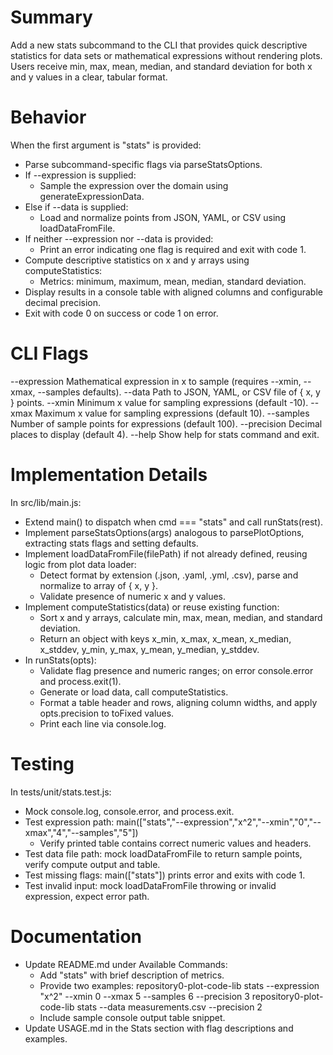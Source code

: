 # Summary

Add a new stats subcommand to the CLI that provides quick descriptive statistics for data sets or mathematical expressions without rendering plots. Users receive min, max, mean, median, and standard deviation for both x and y values in a clear, tabular format.

# Behavior

When the first argument is "stats" is provided:
- Parse subcommand-specific flags via parseStatsOptions.
- If --expression is supplied:
  - Sample the expression over the domain using generateExpressionData.
- Else if --data is supplied:
  - Load and normalize points from JSON, YAML, or CSV using loadDataFromFile.
- If neither --expression nor --data is provided:
  - Print an error indicating one flag is required and exit with code 1.
- Compute descriptive statistics on x and y arrays using computeStatistics:
  - Metrics: minimum, maximum, mean, median, standard deviation.
- Display results in a console table with aligned columns and configurable decimal precision.
- Exit with code 0 on success or code 1 on error.

# CLI Flags

--expression <formula>   Mathematical expression in x to sample (requires --xmin, --xmax, --samples defaults).
--data <filePath>        Path to JSON, YAML, or CSV file of { x, y } points.
--xmin <number>          Minimum x value for sampling expressions (default -10).
--xmax <number>          Maximum x value for sampling expressions (default 10).
--samples <integer>      Number of sample points for expressions (default 100).
--precision <integer>    Decimal places to display (default 4).
--help                   Show help for stats command and exit.

# Implementation Details

In src/lib/main.js:
- Extend main() to dispatch when cmd === "stats" and call runStats(rest).
- Implement parseStatsOptions(args) analogous to parsePlotOptions, extracting stats flags and setting defaults.
- Implement loadDataFromFile(filePath) if not already defined, reusing logic from plot data loader:
  - Detect format by extension (.json, .yaml, .yml, .csv), parse and normalize to array of { x, y }.
  - Validate presence of numeric x and y values.
- Implement computeStatistics(data) or reuse existing function:
  - Sort x and y arrays, calculate min, max, mean, median, and standard deviation.
  - Return an object with keys x_min, x_max, x_mean, x_median, x_stddev, y_min, y_max, y_mean, y_median, y_stddev.
- In runStats(opts):
  - Validate flag presence and numeric ranges; on error console.error and process.exit(1).
  - Generate or load data, call computeStatistics.
  - Format a table header and rows, aligning column widths, and apply opts.precision to toFixed values.
  - Print each line via console.log.

# Testing

In tests/unit/stats.test.js:
- Mock console.log, console.error, and process.exit.
- Test expression path: main(["stats","--expression","x^2","--xmin","0","--xmax","4","--samples","5"])
  - Verify printed table contains correct numeric values and headers.
- Test data file path: mock loadDataFromFile to return sample points, verify compute output and table.
- Test missing flags: main(["stats"]) prints error and exits with code 1.
- Test invalid input: mock loadDataFromFile throwing or invalid expression, expect error path.

# Documentation

- Update README.md under Available Commands:
  - Add "stats" with brief description of metrics.
  - Provide two examples:
    repository0-plot-code-lib stats --expression "x^2" --xmin 0 --xmax 5 --samples 6 --precision 3
    repository0-plot-code-lib stats --data measurements.csv --precision 2
  - Include sample console output table snippet.
- Update USAGE.md in the Stats section with flag descriptions and examples.
